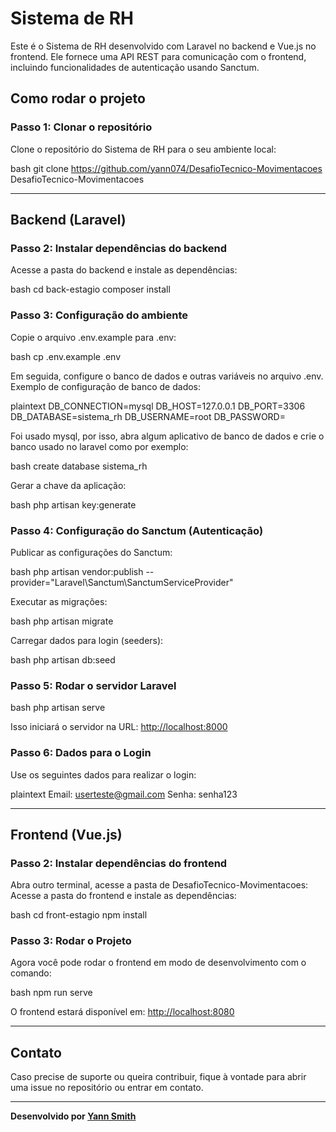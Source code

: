 # Sistema de RH

Este é o Sistema de RH desenvolvido com Laravel no backend e Vue.js no frontend. Ele fornece uma API REST para comunicação com o frontend, incluindo funcionalidades de autenticação usando Sanctum.

## Como rodar o projeto

### Passo 1: Clonar o repositório
Clone o repositório do Sistema de RH para o seu ambiente local:

bash
git clone https://github.com/yann074/DesafioTecnico-Movimentacoes
DesafioTecnico-Movimentacoes


---

## Backend (Laravel)

### Passo 2: Instalar dependências do backend
Acesse a pasta do backend e instale as dependências:

bash
cd back-estagio
composer install


### Passo 3: Configuração do ambiente
Copie o arquivo .env.example para .env:

bash
cp .env.example .env


Em seguida, configure o banco de dados e outras variáveis no arquivo .env. Exemplo de configuração de banco de dados:

plaintext
DB_CONNECTION=mysql
DB_HOST=127.0.0.1
DB_PORT=3306
DB_DATABASE=sistema_rh
DB_USERNAME=root
DB_PASSWORD=

Foi usado mysql, por isso, abra algum aplicativo de banco de dados e crie o banco usado no laravel como por exemplo:

bash
create database sistema_rh


Gerar a chave da aplicação:

bash
php artisan key:generate


### Passo 4: Configuração do Sanctum (Autenticação)
Publicar as configurações do Sanctum:

bash
php artisan vendor:publish --provider="Laravel\Sanctum\SanctumServiceProvider"


Executar as migrações:

bash
php artisan migrate


Carregar dados para login (seeders):

bash
php artisan db:seed


### Passo 5: Rodar o servidor Laravel

bash
php artisan serve


Isso iniciará o servidor na URL: [http://localhost:8000](http://localhost:8000)

### Passo 6: Dados para o Login
Use os seguintes dados para realizar o login:

plaintext
Email: userteste@gmail.com
Senha: senha123


---

## Frontend (Vue.js)

### Passo 2: Instalar dependências do frontend

Abra outro terminal, acesse a pasta de DesafioTecnico-Movimentacoes:
Acesse a pasta do frontend e instale as dependências:

bash
cd front-estagio
npm install


### Passo 3: Rodar o Projeto
Agora você pode rodar o frontend em modo de desenvolvimento com o comando:

bash
npm run serve


O frontend estará disponível em: [http://localhost:8080](http://localhost:8080)

---

## Contato
Caso precise de suporte ou queira contribuir, fique à vontade para abrir uma issue no repositório ou entrar em contato.

---

**Desenvolvido por [Yann Smith](https://github.com/yann074)**
